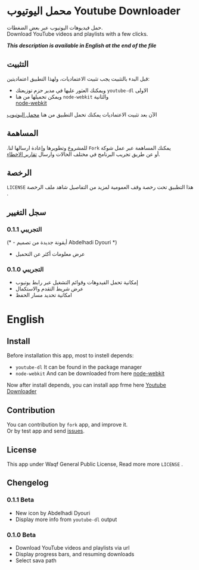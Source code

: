 # محمل اليوتيوب Youtube Downloader

حمل فيديوهات اليوتيوب عبر بعض الضغطات.  
Download YouTube videos and playlists with a few clicks.

***This description is available in English at the end of the file***


## التثبيت

قبل البدء بالتثبيت يجب تثبيت الاعتماديات، ولهذا التطبيق اعتماديتين:

- ‫الاولى `youtube-dl` ويمكنك العثور عليها في مدير حزم توزيعتك‬
- ‫والثانية `node-webkit` ويمكن تحميلها من هنا‬  
    [node-webkit][nw-dl]

الآن بعد تثبيت الاعتماديات يمكنك تحمل التطبيق من هنا
[محمل اليوتيوب][ydu-dl]

## المساهمة

‫يمكنك المساهمة عبر عمل شوكة `Fork` للمشروع وتطويرها وإعادة ارسالها لنا.‬  
أو عن طريق تجريب البرنامج في مختلف الحالات وارسال [تقارير الاخطاء][issues].

## الرخصة

‫هذا التطبيق تحت رخصة وقف العمومية لمزيد من التفاصيل شاهد ملف الرخصة `LICENSE` .‬

## سجل التغيير

### 0.1.1 التجريبي

(* - أيقونة جديدة من تصميم Abdelhadi Dyouri *)
- عرض معلومات أكثر عن التحميل

### 0.1.0 التجريبي

- إمكانية تحمل الفيدوهات وقوائم التشغيل عبر رابط يوتيوب
- عرض شريط التقدم والاستكمال
- امكانية تحديد مسار الحفظ

# English

## Install

Before installation this app, most to instell depends:

- `youtube-dl` It can be found in the package manager
- `node-webkit` And can be downloaded from here
    [node-webkit][nw-dl]

Now after install depends, you can install app frme here
    [Youtube Downloader][ydu-dl]

## Contribution

You can contribution by `fork` app, and improve it.  
Or by test app and send [issues][issues].

## License

This app under Waqf General Public License, Read more more `LICENSE` .

## Chengelog

### 0.1.1 Beta

- New icon by  Abdelhadi Dyouri 
- Display more info from `youtube-dl` output


### 0.1.0 Beta

- Download YouTube videos and playlists via url
- Display progress bars, and resuming downloads
- Select sava path



 [nw-dl]: https://www.dropbox.com/sh/0m8ns5pekynkn00/zoOtXAFcOz
 [ydu-dl]: https://www.dropbox.com/sh/im3ck4fknyqkh6p/Y-Q3R8ORpo
 [issues]: http://github.com/alaa13212/youtube-dl-ui/issues